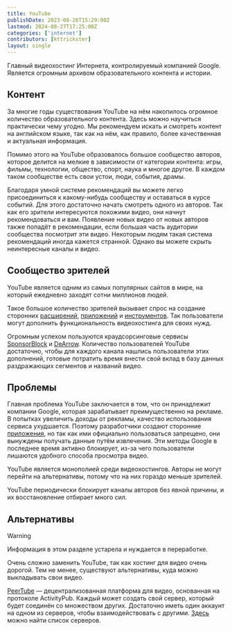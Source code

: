 ```yaml
---
title: YouTube
publishDate: 2023-08-26T15:29:00Z
lastmod: 2024-08-27T17:25:00Z
categories: ['internet']
contributors: [kttrickster]
layout: single
---
```


Главный видеохостинг Интернета, контролируемый компанией Google. Является
огромным архивом образовательного контента и истории.

<!--more-->

## Контент

За многие годы существования YouTube на нём накопилось огромное количество
образовательного контента. Здесь можно научиться практически чему угодно. Мы
рекомендуем искать и смотреть контент на английском языке, так как на нём, как
правило, более качественная и актуальная информация.

Помимо этого на YouTube образовалось большое сообщество авторов, которое делится
на мелкие в зависимости от категории контента: игры, фильмы, технологии,
общество, спорт, наука и многое другое. В каждом таком сообществе есть свои
устои, люди, события, драмы.

Благодаря умной системе рекомендаций вы можете легко присоединиться к
какому-нибудь сообществу и оставаться в курсе событий. Для этого достаточно
начать смотреть одного из авторов. Так как его зрители интересуются похожими
видео, они начнут рекомендоваться и вам. Появление новых видео от новых авторов
также попадёт в рекомендации, если большая часть аудитории сообщества посмотрит
эти видео. Некоторым людям такая система рекомендаций иногда кажется странной.
Однако вы можете скрыть неинтересные каналы и видео.

## Сообщество зрителей

YouTube является одним из самых популярных сайтов в мире, на который ежедневно
заходят сотни миллионов людей.

Такое большое количество зрителей вызывает спрос на создание сторонних
[расширений](extensions), [приложений](apps) и [инструментов](tools). Так
пользователи могут дополнить функциональность видеохостинга для своих нужд.

Огромным успехом пользуются краудсорсинговые сервисы 
[SponsorBlock](/wiki/sponsorblock) и [DeArrow](/wiki/dearrow). Количество
пользователей YouTube достаточно, чтобы для каждого канала нашлись пользователи
этих дополнений, готовые потратить время внести свой вклад в базу данных
раздражающих сегментов и названий видео.

## Проблемы

Главная проблема YouTube заключается в том, что он принадлежит компании Google,
которая зарабатывает преимущественно на рекламе. В попытках увеличить доходы от
рекламы, качество использования сервиса ухудшается. Поэтому разработчики
создают сторонние [приложения](/wiki/youtube/apps), но так как ими официально
пользоваться запрещено, они вынуждены получать данные путём извлечения. Эти
методы Google в последнее время активно блокирует, из-за чего пользователи
лишаются удобного способа просмотра видео.

YouTube является монополией среди видеохостингов. Авторы не могут перейти на
альтернативы, потому что на них гораздо меньше зрителей.

YouTube периодически блокирует каналы авторов без явной причины, и их
восстановление отбирает много сил.

## Альтернативы

> [!warning]
> Информация в этом разделе устарела и нуждается в переработке.

Очень сложно заменить YouTube, так как хостинг для видео очень дорогой. Тем не
менее, существуют альтернативы, куда можно выкладывать свои видео.

[PeerTube](https://joinpeertube.org) — децентрализованная платформа для видео,
основанная на протоколе ActivityPub. Каждый может создать свой сервер, который
будет соединён со множеством других. Достаточно иметь один аккаунт на одном из
серверов, чтобы взаимодействовать с другими.
[Здесь](https://joinpeertube.org/#find-peertube-instances) можно найти список
серверов.
